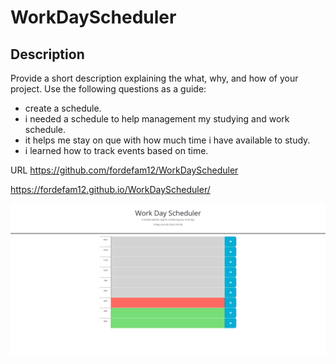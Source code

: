 # WorkDayScheduler

## Description

Provide a short description explaining the what, why, and how of your project. Use the following questions as a guide:

- create a schedule.
- i needed a schedule to help management my studying and work schedule.
- it helps me stay on  que with how much time i have available to study.
- i learned how to track events based on time.

URL
https://github.com/fordefam12/WorkDayScheduler

 https://fordefam12.github.io/WorkDayScheduler/

 
![screenshot](<Work Day Scheduler.png>)